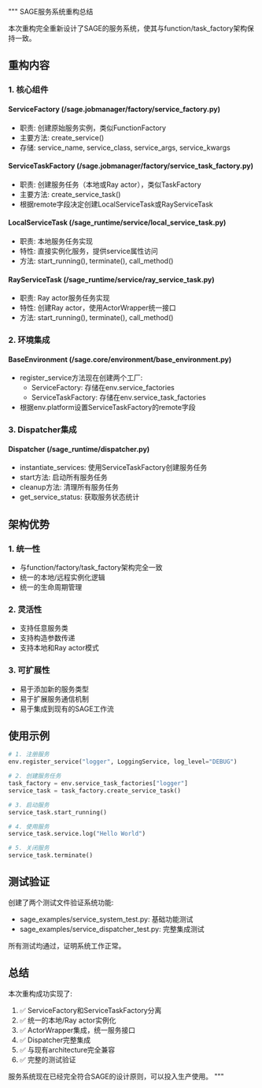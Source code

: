 """
SAGE服务系统重构总结

本次重构完全重新设计了SAGE的服务系统，使其与function/task_factory架构保持一致。

## 重构内容

### 1. 核心组件

#### ServiceFactory (/sage.jobmanager/factory/service_factory.py)
- 职责: 创建原始服务实例，类似FunctionFactory
- 主要方法: create_service()
- 存储: service_name, service_class, service_args, service_kwargs

#### ServiceTaskFactory (/sage.jobmanager/factory/service_task_factory.py)
- 职责: 创建服务任务（本地或Ray actor），类似TaskFactory
- 主要方法: create_service_task()
- 根据remote字段决定创建LocalServiceTask或RayServiceTask

#### LocalServiceTask (/sage_runtime/service/local_service_task.py)
- 职责: 本地服务任务实现
- 特性: 直接实例化服务，提供service属性访问
- 方法: start_running(), terminate(), call_method()

#### RayServiceTask (/sage_runtime/service/ray_service_task.py)
- 职责: Ray actor服务任务实现
- 特性: 创建Ray actor，使用ActorWrapper统一接口
- 方法: start_running(), terminate(), call_method()

### 2. 环境集成

#### BaseEnvironment (/sage.core/environment/base_environment.py)
- register_service方法现在创建两个工厂:
  - ServiceFactory: 存储在env.service_factories
  - ServiceTaskFactory: 存储在env.service_task_factories
- 根据env.platform设置ServiceTaskFactory的remote字段

### 3. Dispatcher集成

#### Dispatcher (/sage_runtime/dispatcher.py)
- instantiate_services: 使用ServiceTaskFactory创建服务任务
- start方法: 启动所有服务任务
- cleanup方法: 清理所有服务任务
- get_service_status: 获取服务状态统计

## 架构优势

### 1. 统一性
- 与function/factory/task_factory架构完全一致
- 统一的本地/远程实例化逻辑
- 统一的生命周期管理

### 2. 灵活性
- 支持任意服务类
- 支持构造参数传递
- 支持本地和Ray actor模式

### 3. 可扩展性
- 易于添加新的服务类型
- 易于扩展服务通信机制
- 易于集成到现有的SAGE工作流

## 使用示例

```python
# 1. 注册服务
env.register_service("logger", LoggingService, log_level="DEBUG")

# 2. 创建服务任务
task_factory = env.service_task_factories["logger"]
service_task = task_factory.create_service_task()

# 3. 启动服务
service_task.start_running()

# 4. 使用服务
service_task.service.log("Hello World")

# 5. 关闭服务
service_task.terminate()
```

## 测试验证

创建了两个测试文件验证系统功能:
- sage_examples/service_system_test.py: 基础功能测试
- sage_examples/service_dispatcher_test.py: 完整集成测试

所有测试均通过，证明系统工作正常。

## 总结

本次重构成功实现了:
1. ✅ ServiceFactory和ServiceTaskFactory分离
2. ✅ 统一的本地/Ray actor实例化
3. ✅ ActorWrapper集成，统一服务接口
4. ✅ Dispatcher完整集成
5. ✅ 与现有architecture完全兼容
6. ✅ 完整的测试验证

服务系统现在已经完全符合SAGE的设计原则，可以投入生产使用。
"""
